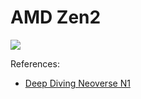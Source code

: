 # AMD Zen2

![](./zen2.svg)

References:

- [Deep Diving Neoverse N1](https://chipsandcheese.com/2021/10/22/deep-diving-neoverse-n1/)
